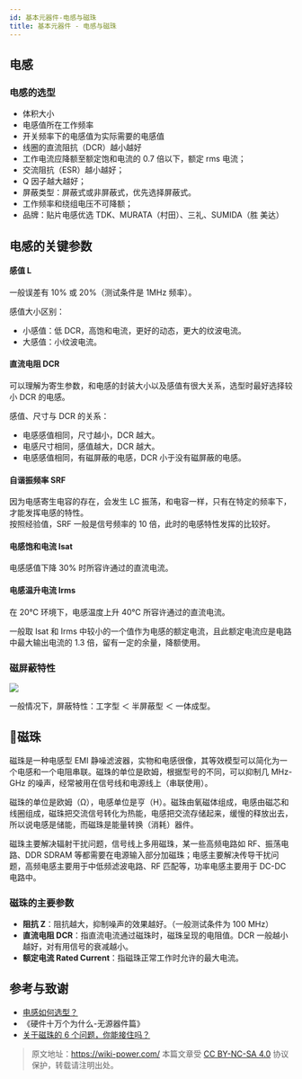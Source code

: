 ```yaml
---
id: 基本元器件-电感与磁珠
title: 基本元器件 - 电感与磁珠
---
```


## 电感

### 电感的选型

- 体积大小
- 电感值所在工作频率
- 开关频率下的电感值为实际需要的电感值
- 线圈的直流阻抗（DCR）越小越好
- 工作电流应降额至额定饱和电流的 0.7 倍以下，额定 rms 电流；
- 交流阻抗（ESR）越小越好；
- Q 因子越大越好；
- 屏蔽类型：屏蔽式或非屏蔽式，优先选择屏蔽式。
- 工作频率和绕组电压不可降额；
- 品牌：贴片电感优选 TDK、MURATA（村田）、三礼、SUMIDA（胜
  美达）

## 电感的关键参数

#### 感值 L

一般误差有 10% 或 20%（测试条件是 1MHz 频率）。

感值大小区别：

- 小感值：低 DCR，高饱和电流，更好的动态，更大的纹波电流。
- 大感值：小纹波电流。

#### 直流电阻 DCR

可以理解为寄生参数，和电感的封装大小以及感值有很大关系，选型时最好选择较小 DCR 的电感。

感值、尺寸与 DCR 的关系：

- 电感感值相同，尺寸越小，DCR 越大。
- 电感尺寸相同，感值越大，DCR 越大。
- 电感感值相同，有磁屏蔽的电感，DCR 小于没有磁屏蔽的电感。

#### 自谐振频率 SRF

因为电感寄生电容的存在，会发生 LC 振荡，和电容一样，只有在特定的频率下，才能发挥电感的特性。  
按照经验值，SRF 一般是信号频率的 10 倍，此时的电感特性发挥的比较好。

#### 电感饱和电流 Isat

电感感值下降 30% 时所容许通过的直流电流。

#### 电感温升电流 Irms

在 20℃ 环境下，电感温度上升 40℃ 所容许通过的直流电流。

一般取 Isat 和 Irms 中较小的一个值作为电感的额定电流，且此额定电流应是电路中最大输出电流的 1.3 倍，留有一定的余量，降额使用。

### 磁屏蔽特性

![](https://wiki-media-1253965369.cos.ap-guangzhou.myqcloud.com/img/20210723134135.png)

一般情况下，屏蔽特性：工字型 ＜ 半屏蔽型 ＜ 一体成型。

## 🚧磁珠

磁珠是一种电感型 EMI 静噪滤波器，实物和电感很像，其等效模型可以简化为一个电感和一个电阻串联。磁珠的单位是欧姆，根据型号的不同，可以抑制几 MHz-GHz 的噪声，经常被用在信号线和电源线上（串联使用）。

磁珠的单位是欧姆（Ω），电感单位是亨（H）。磁珠由氧磁体组成，电感由磁芯和线圈组成，磁珠把交流信号转化为热能，电感把交流存储起来，缓慢的释放出去，所以说电感是储能，而磁珠是能量转换（消耗）器件。

磁珠主要解决辐射干扰问题，信号线上多用磁珠，某一些高频电路如 RF、振荡电路、DDR SDRAM 等都需要在电源输入部分加磁珠；电感主要解决传导干扰问题，高频电感主要用于中低频滤波电路、RF 匹配等，功率电感主要用于 DC-DC 电路中。

### 磁珠的主要参数

- **阻抗 Z**：阻抗越大，抑制噪声的效果越好。（一般测试条件为 100 MHz）
- **直流电阻 DCR**：指直流电流通过磁珠时，磁珠呈现的电阻值。DCR 一般越小越好，对有用信号的衰减越小。
- **额定电流 Rated Current**：指磁珠正常工作时允许的最大电流。

## 参考与致谢

- [电感如何选型？](https://mp.weixin.qq.com/s/d0rs7d7HB1IaxVe6KhHV2g)
- 《硬件十万个为什么-无源器件篇》
- [关于磁珠的 6 个问题，你能接住吗？](https://mp.weixin.qq.com/s/3b5ImnLcfIQbvO-lG-h7PQ)

> 原文地址：<https://wiki-power.com/>
> 本篇文章受 [CC BY-NC-SA 4.0](https://creativecommons.org/licenses/by/4.0/deed.zh) 协议保护，转载请注明出处。

